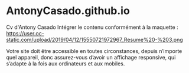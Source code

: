 # AntonyCasado.github.io

Cv d'Antony Casado 
Intégrer le contenu conformément à la maquette :
https://user.oc-static.com/upload/2019/04/12/15550721972967_Resume%20-%203.png




Votre site doit être accessible en toutes circonstances, 
depuis n’importe quel appareil, donc assurez-vous d’avoir un affichage responsive, 
qui s’adapte à la fois aux ordinateurs et aux mobiles. 



